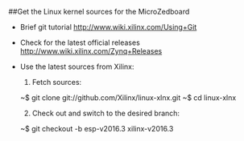 ##Get the Linux kernel sources for the MicroZedboard

- Brief git tutorial
	http://www.wiki.xilinx.com/Using+Git

- Check for the latest official releases
    http://www.wiki.xilinx.com/Zynq+Releases
	
- Use the latest sources from Xilinx:
	
    1) Fetch sources: 

    ~$ git clone git://github.com/Xilinx/linux-xlnx.git
    ~$ cd linux-xlnx
            
    2) Check out and switch to the desired branch:

    ~$ git checkout -b esp-v2016.3 xilinx-v2016.3

